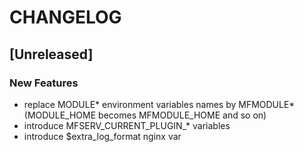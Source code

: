 # CHANGELOG


## [Unreleased]

### New Features
- replace MODULE* environment variables names by MFMODULE* (MODULE_HOME becomes MFMODULE_HOME and so on)
- introduce MFSERV_CURRENT_PLUGIN_* variables
- introduce $extra_log_format nginx var






